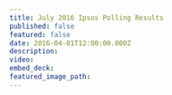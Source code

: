 ```yaml
---
title: July 2016 Ipsos Polling Results
published: false
featured: false
date: 2016-04-01T12:00:00.000Z
description:
video:
embed_deck:
featured_image_path:
---
```



